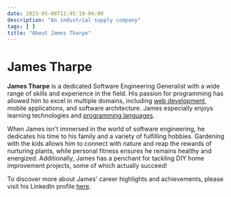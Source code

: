 ```yaml
---
date: 2023-05-08T11:45:19-04:00
description: "An industrial supply company"
tags: [ ]
title: "About James Tharpe"
---
```


# James Tharpe

**James Tharpe** is a dedicated Software Engineering Generalist with a wide range of skills and experience in the field. His passion for programming has allowed him to excel in multiple domains, including [web development](web-dev.md), mobile applications, and software architecture. James especially enjoys learning technologies and [programming languages](computer-languages.md).

When James isn't immersed in the world of software engineering, he dedicates his time to his family and a variety of fulfilling hobbies. Gardening with the kids allows him to connect with nature and reap the rewards of nurturing plants, while personal fitness ensures he remains healthy and energized. Additionally, James has a penchant for tackling DIY home improvement projects, some of which actually succeed!

To discover more about James' career highlights and achievements, please visit his LinkedIn profile [here](https://www.linkedin.com/in/jamestharpe/).
